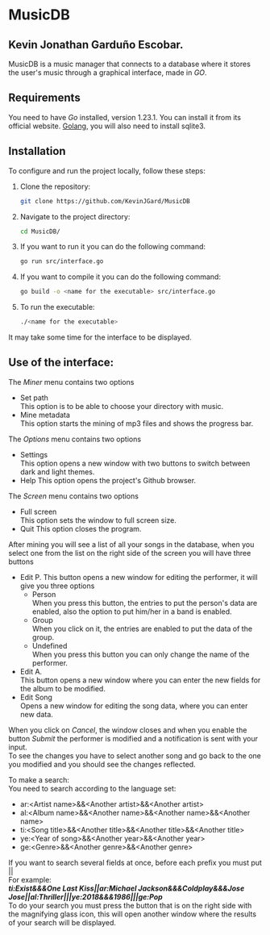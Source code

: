 # MusicDB  
## Kevin Jonathan Garduño Escobar.  
MusicDB is a music manager that connects to a database where it stores the user's music through a graphical interface, made in *GO*.

## Requirements
You need to have *Go* installed, version 1.23.1. You can install it from its official website. [Golang](https://go.dev/), you will also need to install sqlite3.

## Installation
To configure and run the project locally, follow these steps:
1. Clone the repository:
	```bash
	git clone https://github.com/KevinJGard/MusicDB
	```
2. Navigate to the project directory:
	```bash
	cd MusicDB/
	```
3. If you want to run it you can do the following command:
	```bash
	go run src/interface.go
	```
4. If you want to compile it you can do the following command:
	```bash
	go build -o <name for the executable> src/interface.go
	```
5. To run the executable:
	```bash
	./<name for the executable>
	```
It may take some time for the interface to be displayed.  

## Use of the interface:  
The *Miner* menu contains two options  
* Set path  
This option is to be able to choose your directory with music.  
* Mine metadata  
This option starts the mining of mp3 files and shows the progress bar.  

The *Options* menu contains two options  
* Settings  
This option opens a new window with two buttons to switch between dark and light themes.  
* Help
This option opens the project's Github browser.  

The *Screen* menu contains two options  
* Full screen  
This option sets the window to full screen size.  
* Quit
This option closes the program.  

After mining you will see a list of all your songs in the database, when you select one from the list on the right side of the screen you will have three buttons  
* Edit P.
This button opens a new window for editing the performer, it will give you three options  
    * Person  
When you press this button, the entries to put the person's data are enabled, also the option to put him/her in a band is enabled.
    * Group  
When you click on it, the entries are enabled to put the data of the group.  
    * Undefined  
When you press this button you can only change the name of the performer.  
* Edit A.  
This button opens a new window where you can enter the new fields for the album to be modified.  
* Edit Song  
Opens a new window for editing the song data, where you can enter new data.  

When you click on *Cancel*, the window closes and when you enable the button *Submit* the performer is modified and a notification is sent with your input.  
To see the changes you have to select another song and go back to the one you modified and you should see the changes reflected.  

To make a search:  
You need to search according to the language set: 
- ar:\<Artist name\>&&\<Another artist\>&&\<Another artist\>  
- al:\<Album name\>&&\<Another name\>&&\<Another name\>&&\<Another name\>  
- ti:\<Song title\>&&\<Another title\>&&\<Another title\>&&\<Another title\>  
- ye:\<Year of song\>&&\<Another year\>&&\<Another year\>  
- ge:\<Genre\>&&\<Another genre\>&&\<Another genre\>  

If you want to search several fields at once, before each prefix you must put ||   
For example:  
___ti:Exist&&&One Last Kiss||ar:Michael Jackson&&&Coldplay&&&Jose Jose||al:Thriller|||ye:2018&&&1986|||ge:Pop___  
To do your search you must press the button that is on the right side with the magnifying glass icon, this will open another window where the results of your search will be displayed.  